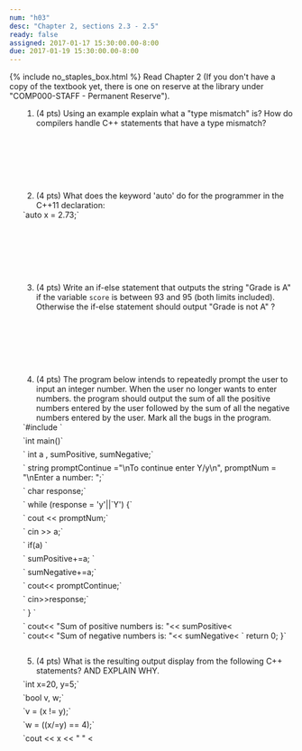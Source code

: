 ```yaml
---
num: "h03"
desc: "Chapter 2, sections 2.3 - 2.5"
ready: false
assigned: 2017-01-17 15:30:00.00-8:00
due: 2017-01-19 15:30:00.00-8:00
---
```

{% include no_staples_box.html %}
Read Chapter 2 (If you don't have a copy of the textbook yet, there is one on reserve at the library under "COMP000-STAFF - Permanent Reserve").

<ol markdown="1">

1.	(4 pts) Using an example explain what a "type mismatch" is? How do compilers handle C++ statements that have a type mismatch?

  <div style="margin-bottom:8em"></div>

2.	(4 pts) What does the keyword 'auto' do for the programmer in the C++11 declaration: 
<div markdown="1"> 
  `auto x = 2.73;`
</div>
<div style="margin-bottom:8em"></div>

3. (4 pts) Write an if-else statement that outputs the string "Grade is A" if the variable `score` is between 93 and 95 (both limits included). Otherwise the if-else statement should output "Grade is not A" ?
<div style="margin-bottom:8em"></div>
 
<div class="pagebreak"></div>
<div style="margin-bottom:4em"></div>

4.	(4 pts) The program below intends to repeatedly prompt the user to input an integer number. When the user no longer wants to enter numbers. the program should output the sum of all the positive numbers entered by the user followed by the sum of all the negative numbers entered by the user.  Mark all the bugs in the program.

<div markdown="1">
`#include <iostream>`
  <div style="margin-bottom:0.5em"></div>
`int main()`
  <div style="margin-bottom:0.5em"></div>
`    int a , sumPositive, sumNegative;`
  <div style="margin-bottom:0.5em"></div>
`    string promptContinue ="\nTo continue enter Y/y\n", promptNum = "\nEnter a number: ";`
  <div style="margin-bottom:0.5em"></div>
`    char response;`
  <div style="margin-bottom:0.5em"></div>
`    while (response = 'y'||`Y') {`
  <div style="margin-bottom:0.5em"></div>
`       cout << promptNum;`
  <div style="margin-bottom:0.5em"></div>
`       cin >> a;`
  <div style="margin-bottom:0.5em"></div>
`       if(a) `
  <div style="margin-bottom:0.5em"></div>
  `          sumPositive+=a; `
  <div style="margin-bottom:0.5em"></div>
`       sumNegative+=a;`
  <div style="margin-bottom:0.5em"></div>
`       cout<< promptContinue;`
  <div style="margin-bottom:0.5em"></div>
`       cin>>response;`
  <div style="margin-bottom:0.5em"></div>
`    } `
 <div style="margin-bottom:0.5em"></div>
`    cout<< "Sum of positive numbers is: "<< sumPositive<<endl;`
 <div style="margin-bottom:0.5em"></div>
`    cout<< "Sum of negative numbers is: "<< sumNegative<<endl;`
  <div style="margin-bottom:0.5em"></div>
`    return 0; }`
</div>

<div style="margin-bottom:2em"></div>

5.	(4 pts) What is the resulting output display from the following C++ statements? AND EXPLAIN WHY.
    <div style="margin-bottom:0.5em"></div>
<div markdown="1">
`int x=20, y=5;`
  <div style="margin-bottom:0.5em"></div>
`bool v, w;`
  <div style="margin-bottom:0.5em"></div>
`v = (x != y);`
  <div style="margin-bottom:0.5em"></div>
`w = ((x/=y) == 4);`
  <div style="margin-bottom:0.5em"></div>
`cout << x << " " <<y << " "<< v << " "<< w << endl;`
</div>

<div style="margin-bottom:2em"></div>
  


</ol>
